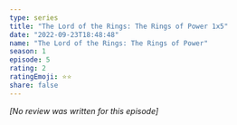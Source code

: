 ```yaml
---
type: series
title: "The Lord of the Rings: The Rings of Power 1x5"
date: "2022-09-23T18:48:48"
name: "The Lord of the Rings: The Rings of Power"
season: 1
episode: 5
rating: 2
ratingEmoji: ⭐️⭐️
share: false
---
```


_[No review was written for this episode]_
